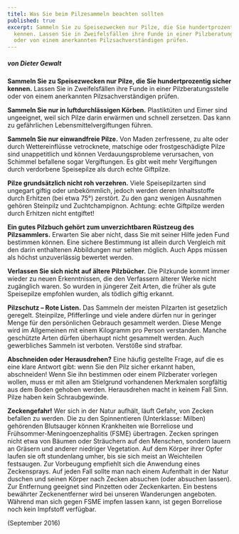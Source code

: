 ```yaml
---
titel: Was Sie beim Pilzesammeln beachten sollten
published: true
excerpt: Sammeln Sie zu Speisezwecken nur Pilze, die Sie hundertprozentig sicher
  kennen. Lassen Sie in Zweifelsfällen ihre Funde in einer Pilzberatungsstelle
  oder von einem anerkannten Pilzsachverständigen prüfen.
---
```

##### von Dieter Gewalt

**Sammeln Sie zu Speisezwecken nur Pilze, die Sie hundertprozentig sicher kennen.** Lassen Sie in Zweifelsfällen ihre Funde in einer Pilzberatungsstelle oder von einem anerkannten Pilzsachverständigen prüfen. 

**Sammeln Sie nur in luftdurchlässigen Körben.** Plastiktüten und Eimer sind ungeeignet, weil sich Pilze darin erwärmen und schnell zersetzen. Das kann zu gefährlichen Lebensmittelvergiftungen führen.

**Sammeln Sie nur einwandfreie Pilze.** Von Maden zerfressene, zu alte oder durch Wettereinflüsse vetrocknete, matschige oder frostgeschädigte Pilze sind unappetitlich und können Verdauungsprobleme verursachen, von Schimmel befallene sogar Vergiftungen. Es gibt weit mehr Vergiftungen durch verdorbene Speisepilze als durch echte Giftpilze.

**Pilze grundsätzlich nicht roh verzehren.** Viele Speisepilzarten sind ungegart giftig oder unbekömmlich, jedoch werden deren Inhaltsstoffe durch Erhitzen (bei etwa 75°) zerstört. Zu den ganz wenigen Ausnahmen gehören Steinpilz und Zuchtchampignon. Achtung: echte Giftpilze werden durch Erhitzen nicht entgiftet! 

**Ein gutes Pilzbuch gehört zum unverzichtbaren Rüstzeug des Pilzsammlers.** Erwarten Sie aber nicht, dass Sie mit seiner Hilfe jeden Fund bestimmen können. Eine sichere Bestimmung ist allein durch Vergleich mit den darin enthaltenen Abbildungen nur selten möglich. Auch Apps müssen als höchst unzuverlässig bewertet werden.

**Verlassen Sie sich nicht auf ältere Pilzbücher.** Die Pilzkunde kommt immer wieder zu neuen Erkenntnissen, die den Verfassern älterer Werke nicht zugänglich waren. So wurden in jüngerer Zeit Arten, die früher als gute Speisepilze empfohlen wurden, als tödlich giftig erkannt.

**Pilzschutz – Rote Listen.** Das Sammeln der meisten Pilzarten ist gesetzlich geregelt. Steinpilze, Pfifferlinge und viele andere dürfen nur in geringer Menge für den persönlichen Gebrauch gesammelt werden. Diese Menge wird im Allgemeinen mit einem Kilogramm pro Person verstanden. Manche geschützte Arten dürfen überhaupt nicht gesammelt werden. Auch gewerbliches Sammeln ist verboten. Verstöße sind strafbar.

**Abschneiden oder Herausdrehen?** Eine häufig gestellte Frage, auf die es eine klare Antwort gibt: wenn Sie den Pilz sicher erkannt haben, abschneiden! Wenn Sie ihn bestimmen oder einem Pilzberater vorlegen wollen, muss er mit allen am Stielgrund vorhandenen Merkmalen sorgfältig aus dem Boden gehoben werden. Herausdrehen macht in keinem Fall Sinn. Pilze haben kein Schraubgewinde.

**Zeckengefahr!** Wer sich in der Natur aufhält, läuft Gefahr, von Zecken befallen zu werden. Die zu den Spinnentieren (Unterklasse: Milben) gehörenden Blutsauger können Krankheiten wie Borreliose und Frühsommer-Meningoenzephalitis (FSME) übertragen. Zecken springen nicht etwa von Bäumen oder Sträuchern auf den Menschen, sondern lauern an Gräsern und anderer niedriger Vegetation. Auf dem Körper ihrer Opfer laufen sie oft stundenlang umher, bis sie sich meist an Weichteilen festsaugen. Zur Vorbeugung empfiehlt sich die Anwendung eines Zeckensprays. Auf jeden Fall sollte man nach einem Aufenthalt in der Natur duschen und seinen Körper nach Zecken absuchen (oder absuchen lassen). Zur Entfernung geeignet sind Pinzetten oder Zeckenkarten. Ein bestens bewährter Zeckenentferner wird bei unseren Wanderungen angeboten. Während man sich gegen FSME impfen lassen kann, ist gegen Borreliose noch kein Impfstoff verfügbar.

(September 2016)